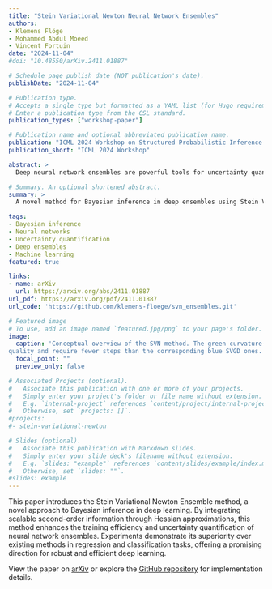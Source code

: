```yaml
---
title: "Stein Variational Newton Neural Network Ensembles"
authors:
- Klemens Flöge
- Mohammed Abdul Moeed
- Vincent Fortuin
date: "2024-11-04"
#doi: "10.48550/arXiv.2411.01887"

# Schedule page publish date (NOT publication's date).
publishDate: "2024-11-04"

# Publication type.
# Accepts a single type but formatted as a YAML list (for Hugo requirements).
# Enter a publication type from the CSL standard.
publication_types: ["workshop-paper"]

# Publication name and optional abbreviated publication name.
publication: "ICML 2024 Workshop on Structured Probabilistic Inference & Generative Modeling"
publication_short: "ICML 2024 Workshop"

abstract: >
  Deep neural network ensembles are powerful tools for uncertainty quantification, which have recently been re-interpreted from a Bayesian perspective. However, current methods inadequately leverage second-order information of the loss landscape, despite the recent availability of efficient Hessian approximations. We propose a novel approximate Bayesian inference method that modifies deep ensembles to incorporate Stein Variational Newton updates. Our approach uniquely integrates scalable modern Hessian approximations, achieving faster convergence and more accurate posterior distribution approximations. We validate the effectiveness of our method on diverse regression and classification tasks, demonstrating superior performance with a significantly reduced number of training epochs compared to existing ensemble-based methods, while enhancing uncertainty quantification and robustness against overfitting.

# Summary. An optional shortened abstract.
summary: >
  A novel method for Bayesian inference in deep ensembles using Stein Variational Newton updates, leveraging scalable Hessian approximations to improve uncertainty quantification, training efficiency, and robustness.

tags:
- Bayesian inference
- Neural networks
- Uncertainty quantification
- Deep ensembles
- Machine learning
featured: true

links:
- name: arXiv
  url: https://arxiv.org/abs/2411.01887
url_pdf: https://arxiv.org/pdf/2411.01887
url_code: 'https://github.com/klemens-floege/svn_ensembles.git'

# Featured image
# To use, add an image named `featured.jpg/png` to your page's folder. 
image:
  caption: 'Conceptual overview of the SVN method. The green curvature-informed SVN updates are much higher
quality and require fewer steps than the corresponding blue SVGD ones.'
  focal_point: ""
  preview_only: false

# Associated Projects (optional).
#   Associate this publication with one or more of your projects.
#   Simply enter your project's folder or file name without extension.
#   E.g. `internal-project` references `content/project/internal-project/index.md`.
#   Otherwise, set `projects: []`.
#projects:
#- stein-variational-newton

# Slides (optional).
#   Associate this publication with Markdown slides.
#   Simply enter your slide deck's filename without extension.
#   E.g. `slides: "example"` references `content/slides/example/index.md`.
#   Otherwise, set `slides: ""`.
#slides: example
---
```


This paper introduces the Stein Variational Newton Ensemble method, a novel approach to Bayesian inference in deep learning. By integrating scalable second-order information through Hessian approximations, this method enhances the training efficiency and uncertainty quantification of neural network ensembles. Experiments demonstrate its superiority over existing methods in regression and classification tasks, offering a promising direction for robust and efficient deep learning.

View the paper on [arXiv](https://arxiv.org/abs/2411.01887) or explore the [GitHub repository](https://github.com/klemens-floege/stein-variational-newton) for implementation details.
